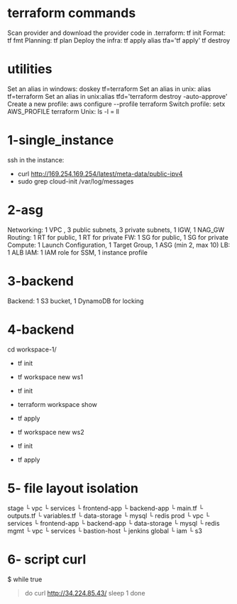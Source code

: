 # terraform commands

Scan provider and download the provider code in .terraform: tf init
Format: tf fmt
Planning: tf plan
Deploy the infra: tf apply
alias tfa='tf apply'
tf destroy

# utilities

Set an alias in windows: doskey tf=terraform
Set an alias in unix: alias tf=terraform
Set an alias in unix:alias tfd='terraform destroy -auto-approve'
Create a new profile: aws configure --profile terraform
Switch profile: setx AWS_PROFILE terraform
Unix: ls -l = ll

# 1-single_instance

ssh in the instance:

- curl http://169.254.169.254/latest/meta-data/public-ipv4
- sudo grep cloud-init /var/log/messages

# 2-asg

Networking: 1 VPC , 3 public subnets, 3 private subnets, 1 IGW, 1 NAG_GW
Routing: 1 RT for public, 1 RT for private
FW: 1 SG for public, 1 SG for private
Compute: 1 Launch Configuration, 1 Target Group, 1 ASG (min 2, max 10)
LB: 1 ALB
IAM: 1 IAM role for SSM, 1 instance profile

# 3-backend

Backend: 1 S3 bucket, 1 DynamoDB for locking

# 4-backend

cd workspace-1/

- tf init
- tf workspace new ws1
- tf init
- terraform workspace show
- tf apply

- tf workspace new ws2
- tf init
- tf apply

# 5- file layout isolation

stage
└ vpc
└ services
└ frontend-app
└ backend-app
└ main.tf
└ outputs.tf
└ variables.tf
└ data-storage
└ mysql
└ redis
prod
└ vpc
└ services
└ frontend-app
└ backend-app
└ data-storage
└ mysql
└ redis
mgmt
└ vpc
└ services
└ bastion-host
└ jenkins
global
└ iam
└ s3

# 6- script curl

$ while true

> do
> curl http://34.224.85.43/
> sleep 1
> done
